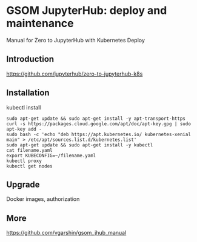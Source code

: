 # GSOM JupyterHub: deploy and maintenance
Manual for Zero to JupyterHub with Kubernetes Deploy

## Introduction
https://github.com/jupyterhub/zero-to-jupyterhub-k8s

## Installation

kubectl install
```
sudo apt-get update && sudo apt-get install -y apt-transport-https
curl -s https://packages.cloud.google.com/apt/doc/apt-key.gpg | sudo apt-key add -
sudo bash -c 'echo "deb https://apt.kubernetes.io/ kubernetes-xenial main" > /etc/apt/sources.list.d/kubernetes.list'
sudo apt-get update && sudo apt-get install -y kubectl
cat filename.yaml
export KUBECONFIG=~/filename.yaml
kubectl proxy
kubectl get nodes
```

## Upgrade

Docker images, authorization

## More

https://github.com/vgarshin/gsom_jhub_manual
